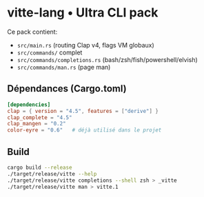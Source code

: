 # vitte-lang • Ultra CLI pack

Ce pack contient:
- `src/main.rs` (routing Clap v4, flags VM globaux)
- `src/commands/` complet
- `src/commands/completions.rs` (bash/zsh/fish/powershell/elvish)
- `src/commands/man.rs` (page man)

## Dépendances (Cargo.toml)
```toml
[dependencies]
clap = { version = "4.5", features = ["derive"] }
clap_complete = "4.5"
clap_mangen = "0.2"
color-eyre = "0.6"   # déjà utilisé dans le projet
```
## Build
```bash
cargo build --release
./target/release/vitte --help
./target/release/vitte completions --shell zsh > _vitte
./target/release/vitte man > vitte.1
```